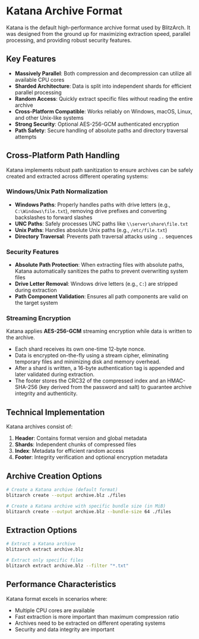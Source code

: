 # Katana Archive Format

Katana is the default high-performance archive format used by BlitzArch. It was designed from the ground up for maximizing extraction speed, parallel processing, and providing robust security features.

## Key Features

- **Massively Parallel**: Both compression and decompression can utilize all available CPU cores
- **Sharded Architecture**: Data is split into independent shards for efficient parallel processing
- **Random Access**: Quickly extract specific files without reading the entire archive
- **Cross-Platform Compatible**: Works reliably on Windows, macOS, Linux, and other Unix-like systems
- **Strong Security**: Optional AES-256-GCM authenticated encryption
- **Path Safety**: Secure handling of absolute paths and directory traversal attempts

## Cross-Platform Path Handling

Katana implements robust path sanitization to ensure archives can be safely created and extracted across different operating systems:

### Windows/Unix Path Normalization

- **Windows Paths**: Properly handles paths with drive letters (e.g., `C:\Windows\file.txt`), removing drive prefixes and converting backslashes to forward slashes
- **UNC Paths**: Safely processes UNC paths like `\\server\share\file.txt`
- **Unix Paths**: Handles absolute Unix paths (e.g., `/etc/file.txt`)
- **Directory Traversal**: Prevents path traversal attacks using `..` sequences

### Security Features

- **Absolute Path Protection**: When extracting files with absolute paths, Katana automatically sanitizes the paths to prevent overwriting system files
- **Drive Letter Removal**: Windows drive letters (e.g., `C:`) are stripped during extraction
- **Path Component Validation**: Ensures all path components are valid on the target system

### Streaming Encryption

Katana applies **AES-256-GCM** streaming encryption while data is written to the archive.

- Each shard receives its own one-time 12-byte nonce.
- Data is encrypted on-the-fly using a stream cipher, eliminating temporary files and minimizing disk and memory overhead.
- After a shard is written, a 16-byte authentication tag is appended and later validated during extraction.
- The footer stores the CRC32 of the compressed index and an HMAC-SHA-256 (key derived from the password and salt) to guarantee archive integrity and authenticity.

## Technical Implementation

Katana archives consist of:

1. **Header**: Contains format version and global metadata
2. **Shards**: Independent chunks of compressed files
3. **Index**: Metadata for efficient random access
4. **Footer**: Integrity verification and optional encryption metadata

## Archive Creation Options

```bash
# Create a Katana archive (default format)
blitzarch create --output archive.blz ./files

# Create a Katana archive with specific bundle size (in MiB)
blitzarch create --output archive.blz --bundle-size 64 ./files
```

## Extraction Options

```bash
# Extract a Katana archive
blitzarch extract archive.blz

# Extract only specific files
blitzarch extract archive.blz --filter "*.txt"
```

## Performance Characteristics

Katana format excels in scenarios where:

- Multiple CPU cores are available
- Fast extraction is more important than maximum compression ratio
- Archives need to be extracted on different operating systems
- Security and data integrity are important
